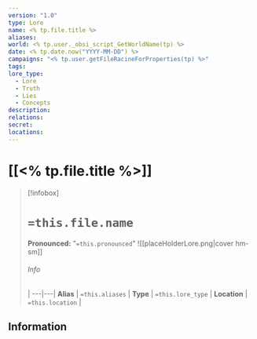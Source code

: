 ```yaml
---
version: "1.0"
type: Lore
name: <% tp.file.title %>
aliases:
world: <% tp.user._obsi_script_GetWorldName(tp) %>
date: <% tp.date.now("YYYY-MM-DD") %>
campaigns: "<% tp.user.getFileRacineForProperties(tp) %>"
tags:
lore_type:
  - Lore
  - Truth
  - Lies
  - Concepts
description: 
relations: 
secret:
locations:
---
```

# [[<% tp.file.title %>]]
> [!infobox]
> # `=this.file.name`
> **Pronounced:**  "`=this.pronounced`"
> ![[placeHolderLore.png|cover hm-sm]]
> ###### Info
>  |
> ---|---|
> **Alias** | `=this.aliases` |
> **Type** | `=this.lore_type` |
> **Location** | `=this.location` |

## Information